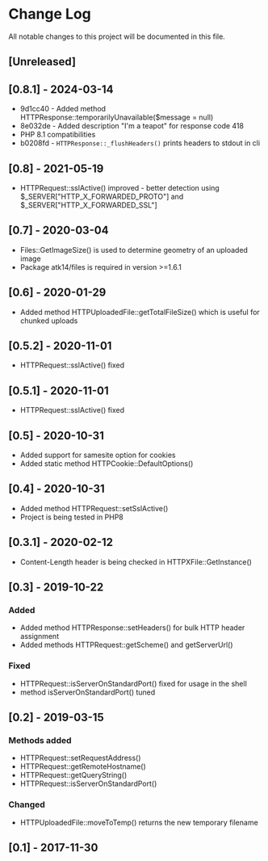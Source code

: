 # Change Log
All notable changes to this project will be documented in this file.

## [Unreleased]

## [0.8.1] - 2024-03-14

* 9d1cc40 - Added method HTTPResponse::temporarilyUnavailable($message = null)
* 8e032de - Added description "I'm a teapot" for response code 418
* PHP 8.1 compatibilities
* b0208fd - `HTTPResponse::_flushHeaders()` prints headers to stdout in cli

## [0.8] - 2021-05-19

- HTTPRequest::sslActive() improved - better detection using $_SERVER["HTTP_X_FORWARDED_PROTO"] and $_SERVER["HTTP_X_FORWARDED_SSL"]

## [0.7] - 2020-03-04

- Files::GetImageSize() is used to determine geometry of an uploaded image
- Package atk14/files is required in version >=1.6.1

## [0.6] - 2020-01-29

- Added method HTTPUploadedFile::getTotalFileSize() which is useful for chunked uploads

## [0.5.2] - 2020-11-01

- HTTPRequest::sslActive() fixed

## [0.5.1] - 2020-11-01

- HTTPRequest::sslActive() fixed

## [0.5] - 2020-10-31

- Added support for samesite option for cookies
- Added static method HTTPCookie::DefaultOptions()

## [0.4] - 2020-10-31

- Added method HTTPRequest::setSslActive()
- Project is being tested in PHP8

## [0.3.1] - 2020-02-12

- Content-Length header is being checked in HTTPXFile::GetInstance()

## [0.3] - 2019-10-22

### Added
- Added method HTTPResponse::setHeaders() for bulk HTTP header assignment
- Added methods HTTPRequest::getScheme() and getServerUrl()

### Fixed
- HTTPRequest::isServerOnStandardPort() fixed for usage in the shell
- method isServerOnStandardPort() tuned

## [0.2] - 2019-03-15

### Methods added
- HTTPRequest::setRequestAddress()
- HTTPRequest::getRemoteHostname()
- HTTPRequest::getQueryString()
- HTTPRequest::isServerOnStandardPort()

### Changed
- HTTPUploadedFile::moveToTemp() returns the new temporary filename

## [0.1] - 2017-11-30

